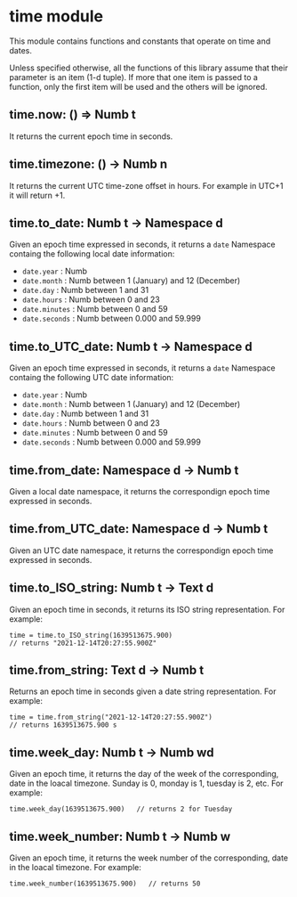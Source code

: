 time module
============================================================================

This module contains functions and constants that operate on time and
dates.

Unless specified otherwise, all the functions of this library assume that
their parameter is an item (1-d tuple). If more that one item is passed
to a function, only the first item will be used and the others will be
ignored.
  
time.now: () => Numb t
------------------------------------------------------------------------
It returns the current epoch time in seconds.
  
time.timezone: () -> Numb n
------------------------------------------------------------------------
It returns the current UTC time-zone offset in hours. For example in 
UTC+1 it will return +1.
  
time.to_date: Numb t -> Namespace d
------------------------------------------------------------------------
Given an epoch time expressed in seconds, it returns a `date` Namespace 
containg the following local date information:

- `date.year` : Numb
- `date.month` : Numb between 1 (January) and 12 (December)
- `date.day` : Numb between 1 and 31
- `date.hours` : Numb between 0 and 23
- `date.minutes` : Numb between 0 and 59
- `date.seconds` : Numb between 0.000 and 59.999
  
time.to_UTC_date: Numb t -> Namespace d
------------------------------------------------------------------------
Given an epoch time expressed in seconds, it returns a `date` Namespace 
containg the following UTC date information:

- `date.year` : Numb
- `date.month` : Numb between 1 (January) and 12 (December)
- `date.day` : Numb between 1 and 31
- `date.hours` : Numb between 0 and 23
- `date.minutes` : Numb between 0 and 59
- `date.seconds` : Numb between 0.000 and 59.999
  
time.from_date: Namespace d -> Numb t
------------------------------------------------------------------------
Given a local date namespace, it returns the correspondign epoch time 
expressed in seconds.
  
time.from_UTC_date: Namespace d -> Numb t
------------------------------------------------------------------------
Given an UTC date namespace, it returns the correspondign epoch time 
expressed in seconds.
  
time.to_ISO_string: Numb t -> Text d
------------------------------------------------------------------------
Given an epoch time in seconds, it returns its ISO string representation.
For example:

```
time = time.to_ISO_string(1639513675.900)
// returns "2021-12-14T20:27:55.900Z"
```
  
time.from_string: Text d -> Numb t
------------------------------------------------------------------------
Returns an epoch time in seconds given a date string representation.
For example:

```
time = time.from_string("2021-12-14T20:27:55.900Z")   
// returns 1639513675.900 s
```
  
time.week_day: Numb t -> Numb wd
------------------------------------------------------------------------
Given an epoch time, it returns the day of the week of the corresponding, 
date in the loacal timezone. Sunday is 0, monday is 1, tuesday is 2, etc.
For example:

```
time.week_day(1639513675.900)   // returns 2 for Tuesday
```
  
time.week_number: Numb t -> Numb w
------------------------------------------------------------------------
Given an epoch time, it returns the week number of the corresponding, 
date in the loacal timezone. For example:

```
time.week_number(1639513675.900)   // returns 50
```
  

